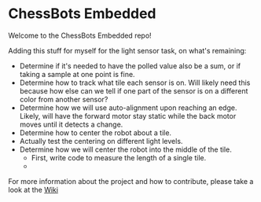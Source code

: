 # ChessBots Embedded
Welcome to the ChessBots Embedded repo!

Adding this stuff for myself for the light sensor task, on what's remaining:
- Determine if it's needed to have the polled value also be a sum, or if taking a sample at one point is fine.
- Determine how to track what tile each sensor is on. Will likely need this because how else can we tell if one part of the sensor is on a different color from another sensor?
- Determine how we will use auto-alignment upon reaching an edge. Likely, will have the forward motor stay static while the back motor moves until it detects a change.
- Determine how to center the robot about a tile.
- Actually test the centering on different light levels.
- Determine how we will center the robot into the middle of the tile.
  - First, write code to measure the length of a single tile.
  - 

For more information about the project and how to contribute, please take a look at the [Wiki](https://github.com/Comet-Robotics/chessbot-embedded/wiki)
